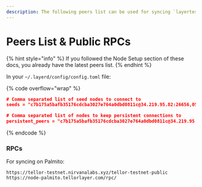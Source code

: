 ```yaml
---
description: The following peers list can be used for syncing `layertest-3`
---
```


# Peers List & Public RPCs

{% hint style="info" %}
If you followed the Node Setup section of these docs, you already have the latest peers list.
{% endhint %}

In your `~/.layerd/config/config.toml` file:

{% code overflow="wrap" %}
```json
# Comma separated list of seed nodes to connect to
seeds = "c7b175a5bafb35176cdcba3027e764a0dbd0811c@34.219.95.82:26656,05105e8bb28e8c5ace1cecacefb8d4efb0338ec6@18.218.114.74:26656,705f6154c6c6aeb0ba36c8b53639a5daa1b186f6@3.80.39.230:26656,1f6522a346209ee99ecb4d3e897d9d97633ae146@3.101.138.30:26656,3822fa2eb0052b36360a7a6e285c18cc92e26215@175.41.188.192:26656"

# Comma separated list of nodes to keep persistent connections to
persistent_peers = "c7b175a5bafb35176cdcba3027e764a0dbd0811c@34.219.95.82:26656,05105e8bb28e8c5ace1cecacefb8d4efb0338ec6@18.218.114.74:26656,705f6154c6c6aeb0ba36c8b53639a5daa1b186f6@3.80.39.230:26656,1f6522a346209ee99ecb4d3e897d9d97633ae146@3.101.138.30:26656,3822fa2eb0052b36360a7a6e285c18cc92e26215@175.41.188.192:26656"

```
{% endcode %}

### RPCs

For syncing on Palmito:

```
https://tellor-testnet.nirvanalabs.xyz/tellor-testnet-public
https://node-palmito.tellorlayer.com/rpc/
```

